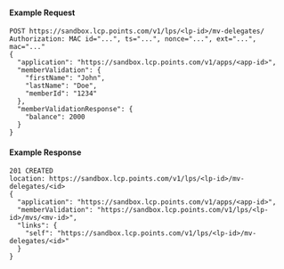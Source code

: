 #### Example Request

    POST https://sandbox.lcp.points.com/v1/lps/<lp-id>/mv-delegates/
    Authorization: MAC id="...", ts="...", nonce="...", ext="...", mac="..."
    {
      "application": "https://sandbox.lcp.points.com/v1/apps/<app-id>",
      "memberValidation": {
        "firstName": "John",
        "lastName": "Doe",
        "memberId": "1234"
      },
      "memberValidationResponse": {
        "balance": 2000
      }
    }

#### Example Response

    201 CREATED
    location: https://sandbox.lcp.points.com/v1/lps/<lp-id>/mv-delegates/<id>
    {
      "application": "https://sandbox.lcp.points.com/v1/apps/<app-id>",
      "memberValidation": "https://sandbox.lcp.points.com/v1/lps/<lp-id>/mvs/<mv-id>",
      "links": {
        "self": "https://sandbox.lcp.points.com/v1/lps/<lp-id>/mv-delegates/<id>"
      }
    }



